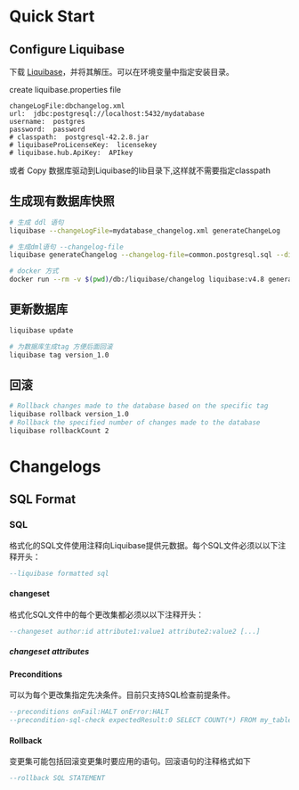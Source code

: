 # Quick Start

## Configure Liquibase

下载 [Liquibase](https://liquibase.org/download)，并将其解压。可以在环境变量中指定安装目录。

create liquibase.properties file

```properties
changeLogFile:dbchangelog.xml
url:  jdbc:postgresql://localhost:5432/mydatabase
username:  postgres
password:  password
# classpath:  postgresql-42.2.8.jar
# liquibaseProLicenseKey:  licensekey
# liquibase.hub.ApiKey:  APIkey
```

或者 Copy 数据库驱动到Liquibase的lib目录下,这样就不需要指定classpath

## 生成现有数据库快照

```bash
# 生成 ddl 语句
liquibase --changeLogFile=mydatabase_changelog.xml generateChangeLog

# 生成dml语句 --changelog-file
liquibase generateChangelog --changelog-file=common.postgresql.sql --diffTypes="data"

# docker 方式
docker run --rm -v $(pwd)/db:/liquibase/changelog liquibase:v4.8 generateChangelog --changelog-file=xxx.xml
```

## 更新数据库

```bash
liquibase update

# 为数据库生成tag 方便后面回滚
liquibase tag version_1.0
```

## 回滚

```bash
# Rollback changes made to the database based on the specific tag
liquibase rollback version_1.0
# Rollback the specified number of changes made to the database
liquibase rollbackCount 2
```

# Changelogs

## SQL Format

### SQL

格式化的SQL文件使用注释向Liquibase提供元数据。每个SQL文件必须以以下注释开头：

```sql
--liquibase formatted sql
```

#### changeset

格式化SQL文件中的每个更改集都必须以以下注释开头：

```sql
--changeset author:id attribute1:value1 attribute2:value2 [...]
```

##### changeset attributes

#### Preconditions

可以为每个更改集指定先决条件。目前只支持SQL检查前提条件。

```sql
--preconditions onFail:HALT onError:HALT
--precondition-sql-check expectedResult:0 SELECT COUNT(*) FROM my_table
```

#### Rollback

变更集可能包括回滚变更集时要应用的语句。回滚语句的注释格式如下

```sql
--rollback SQL STATEMENT
```
